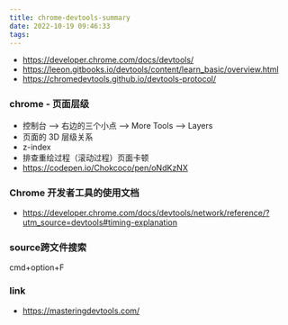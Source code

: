 ```yaml
---
title: chrome-devtools-summary
date: 2022-10-19 09:46:33
tags:
---
```

- https://developer.chrome.com/docs/devtools/
- https://leeon.gitbooks.io/devtools/content/learn_basic/overview.html
- https://chromedevtools.github.io/devtools-protocol/

### chrome - 页面层级
- 控制台 --> 右边的三个小点 --> More Tools --> Layers
- 页面的 3D 层级关系
- z-index
- 排查重绘过程（滚动过程）页面卡顿
- https://codepen.io/Chokcoco/pen/oNdKzNX


### Chrome 开发者工具的使用文档
- https://developer.chrome.com/docs/devtools/network/reference/?utm_source=devtools#timing-explanation

### source跨文件搜索
cmd+option+F

### link
- https://masteringdevtools.com/